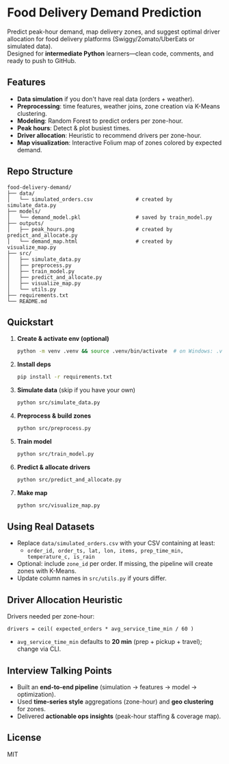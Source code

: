 # Food Delivery Demand Prediction

Predict peak-hour demand, map delivery zones, and suggest optimal driver allocation for food delivery platforms (Swiggy/Zomato/UberEats or simulated data).  
Designed for **intermediate Python** learners—clean code, comments, and ready to push to GitHub.

## Features
- **Data simulation** if you don't have real data (orders + weather).
- **Preprocessing**: time features, weather joins, zone creation via K-Means clustering.
- **Modeling**: Random Forest to predict orders per zone-hour.
- **Peak hours**: Detect & plot busiest times.
- **Driver allocation**: Heuristic to recommend drivers per zone-hour.
- **Map visualization**: Interactive Folium map of zones colored by expected demand.

## Repo Structure
```
food-delivery-demand/
├── data/
│   └── simulated_orders.csv              # created by simulate_data.py
├── models/
│   └── demand_model.pkl                  # saved by train_model.py
├── outputs/
│   ├── peak_hours.png                    # created by predict_and_allocate.py
│   └── demand_map.html                   # created by visualize_map.py
├── src/
│   ├── simulate_data.py
│   ├── preprocess.py
│   ├── train_model.py
│   ├── predict_and_allocate.py
│   ├── visualize_map.py
│   └── utils.py
├── requirements.txt
└── README.md
```

## Quickstart
1. **Create & activate env (optional)**
   ```bash
   python -m venv .venv && source .venv/bin/activate  # on Windows: .venv\Scripts\activate
   ```
2. **Install deps**
   ```bash
   pip install -r requirements.txt
   ```
3. **Simulate data** (skip if you have your own)
   ```bash
   python src/simulate_data.py
   ```
4. **Preprocess & build zones**
   ```bash
   python src/preprocess.py
   ```
5. **Train model**
   ```bash
   python src/train_model.py
   ```
6. **Predict & allocate drivers**
   ```bash
   python src/predict_and_allocate.py
   ```
7. **Make map**
   ```bash
   python src/visualize_map.py
   ```

## Using Real Datasets
- Replace `data/simulated_orders.csv` with your CSV containing at least:
  - `order_id, order_ts, lat, lon, items, prep_time_min, temperature_c, is_rain`
- Optional: include `zone_id` per order. If missing, the pipeline will create zones with K-Means.
- Update column names in `src/utils.py` if yours differ.

## Driver Allocation Heuristic
Drivers needed per zone-hour:
```
drivers = ceil( expected_orders * avg_service_time_min / 60 )
```
- `avg_service_time_min` defaults to **20 min** (prep + pickup + travel); change via CLI.

## Interview Talking Points
- Built an **end-to-end pipeline** (simulation → features → model → optimization).
- Used **time-series style** aggregations (zone-hour) and **geo clustering** for zones.
- Delivered **actionable ops insights** (peak-hour staffing & coverage map).

## License
MIT
